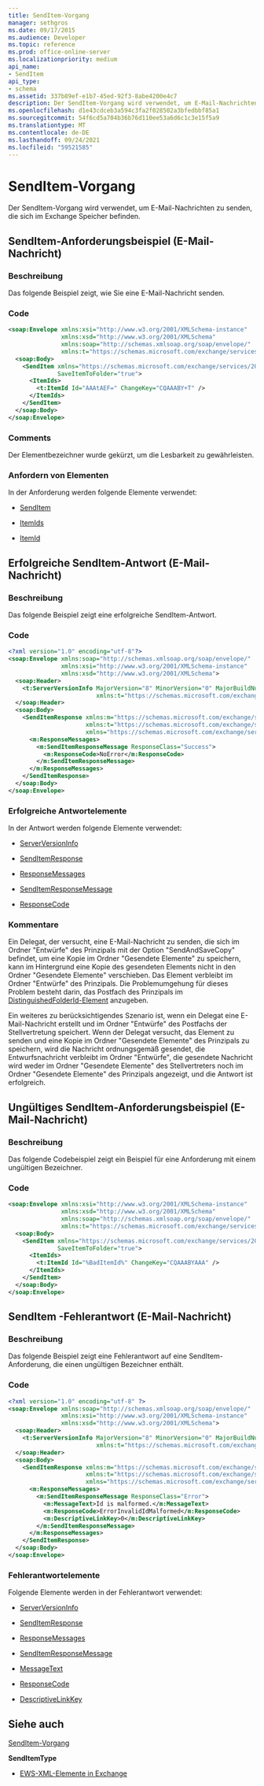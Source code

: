 ```yaml
---
title: SendItem-Vorgang
manager: sethgros
ms.date: 09/17/2015
ms.audience: Developer
ms.topic: reference
ms.prod: office-online-server
ms.localizationpriority: medium
api_name:
- SendItem
api_type:
- schema
ms.assetid: 337b89ef-e1b7-45ed-92f3-8abe4200e4c7
description: Der SendItem-Vorgang wird verwendet, um E-Mail-Nachrichten zu senden, die sich im Exchange Speicher befinden.
ms.openlocfilehash: d1e43cdceb3a594c3fa2f028502a3bfedbbf85a1
ms.sourcegitcommit: 54f6cd5a704b36b76d110ee53a6d6c1c3e15f5a9
ms.translationtype: MT
ms.contentlocale: de-DE
ms.lasthandoff: 09/24/2021
ms.locfileid: "59521585"
---
```

# <a name="senditem-operation"></a>SendItem-Vorgang

Der SendItem-Vorgang wird verwendet, um E-Mail-Nachrichten zu senden, die sich im Exchange Speicher befinden.
  
## <a name="senditem-e-mail-message-request-example"></a>SendItem-Anforderungsbeispiel (E-Mail-Nachricht)

### <a name="description"></a>Beschreibung

Das folgende Beispiel zeigt, wie Sie eine E-Mail-Nachricht senden.
  
### <a name="code"></a>Code

```XML
<soap:Envelope xmlns:xsi="http://www.w3.org/2001/XMLSchema-instance" 
               xmlns:xsd="http://www.w3.org/2001/XMLSchema" 
               xmlns:soap="http://schemas.xmlsoap.org/soap/envelope/" 
               xmlns:t="https://schemas.microsoft.com/exchange/services/2006/types">
  <soap:Body>
    <SendItem xmlns="https://schemas.microsoft.com/exchange/services/2006/messages" 
              SaveItemToFolder="true">
      <ItemIds>
        <t:ItemId Id="AAAtAEF=" ChangeKey="CQAAABY+T" />
      </ItemIds>
    </SendItem>
  </soap:Body>
</soap:Envelope>
```

### <a name="comments"></a>Comments

Der Elementbezeichner wurde gekürzt, um die Lesbarkeit zu gewährleisten.
  
### <a name="request-elements"></a>Anfordern von Elementen

In der Anforderung werden folgende Elemente verwendet:
  
- [SendItem](senditem.md)
    
- [ItemIds](itemids.md)
    
- [ItemId](itemid.md)
    
## <a name="successful-senditem-e-mail-message-response"></a>Erfolgreiche SendItem-Antwort (E-Mail-Nachricht)

### <a name="description"></a>Beschreibung

Das folgende Beispiel zeigt eine erfolgreiche SendItem-Antwort.
  
### <a name="code"></a>Code

```XML
<?xml version="1.0" encoding="utf-8"?>
<soap:Envelope xmlns:soap="http://schemas.xmlsoap.org/soap/envelope/" 
               xmlns:xsi="http://www.w3.org/2001/XMLSchema-instance" 
               xmlns:xsd="http://www.w3.org/2001/XMLSchema">
  <soap:Header>
    <t:ServerVersionInfo MajorVersion="8" MinorVersion="0" MajorBuildNumber="602" MinorBuildNumber="0" 
                         xmlns:t="https://schemas.microsoft.com/exchange/services/2006/types" />
  </soap:Header>
  <soap:Body>
    <SendItemResponse xmlns:m="https://schemas.microsoft.com/exchange/services/2006/messages" 
                      xmlns:t="https://schemas.microsoft.com/exchange/services/2006/types" 
                      xmlns="https://schemas.microsoft.com/exchange/services/2006/messages">
      <m:ResponseMessages>
        <m:SendItemResponseMessage ResponseClass="Success">
          <m:ResponseCode>NoError</m:ResponseCode>
        </m:SendItemResponseMessage>
      </m:ResponseMessages>
    </SendItemResponse>
  </soap:Body>
</soap:Envelope>
```

### <a name="successful-response-elements"></a>Erfolgreiche Antwortelemente

In der Antwort werden folgende Elemente verwendet:
  
- [ServerVersionInfo](serverversioninfo.md)
    
- [SendItemResponse](senditemresponse.md)
    
- [ResponseMessages](responsemessages.md)
    
- [SendItemResponseMessage](senditemresponsemessage.md)
    
- [ResponseCode](responsecode.md)
    
### <a name="comments"></a>Kommentare

Ein Delegat, der versucht, eine E-Mail-Nachricht zu senden, die sich im Ordner "Entwürfe" des Prinzipals mit der Option "SendAndSaveCopy" befindet, um eine Kopie im Ordner "Gesendete Elemente" zu speichern, kann im Hintergrund eine Kopie des gesendeten Elements nicht in den Ordner "Gesendete Elemente" verschieben. Das Element verbleibt im Ordner "Entwürfe" des Prinzipals. Die Problemumgehung für dieses Problem besteht darin, das Postfach des Prinzipals im [DistinguishedFolderId-Element](distinguishedfolderid.md) anzugeben. 
  
Ein weiteres zu berücksichtigendes Szenario ist, wenn ein Delegat eine E-Mail-Nachricht erstellt und im Ordner "Entwürfe" des Postfachs der Stellvertretung speichert. Wenn der Delegat versucht, das Element zu senden und eine Kopie im Ordner "Gesendete Elemente" des Prinzipals zu speichern, wird die Nachricht ordnungsgemäß gesendet, die Entwurfsnachricht verbleibt im Ordner "Entwürfe", die gesendete Nachricht wird weder im Ordner "Gesendete Elemente" des Stellvertreters noch im Ordner "Gesendete Elemente" des Prinzipals angezeigt, und die Antwort ist erfolgreich.
  
## <a name="invalid-senditem-e-mail-message-request-example"></a>Ungültiges SendItem-Anforderungsbeispiel (E-Mail-Nachricht)

### <a name="description"></a>Beschreibung

Das folgende Codebeispiel zeigt ein Beispiel für eine Anforderung mit einem ungültigen Bezeichner.
  
### <a name="code"></a>Code

```XML
<soap:Envelope xmlns:xsi="http://www.w3.org/2001/XMLSchema-instance" 
               xmlns:xsd="http://www.w3.org/2001/XMLSchema" 
               xmlns:soap="http://schemas.xmlsoap.org/soap/envelope/" 
               xmlns:t="https://schemas.microsoft.com/exchange/services/2006/types">
  <soap:Body>
    <SendItem xmlns="https://schemas.microsoft.com/exchange/services/2006/messages" 
              SaveItemToFolder="true">
      <ItemIds>
        <t:ItemId Id="%BadItemId%" ChangeKey="CQAAABYAAA" />
      </ItemIds>
    </SendItem>
  </soap:Body>
</soap:Envelope>
```

## <a name="senditem-e-mail-message-error-response"></a>SendItem -Fehlerantwort (E-Mail-Nachricht)

### <a name="description"></a>Beschreibung

Das folgende Beispiel zeigt eine Fehlerantwort auf eine SendItem-Anforderung, die einen ungültigen Bezeichner enthält.
  
### <a name="code"></a>Code

```XML
<?xml version="1.0" encoding="utf-8" ?>
<soap:Envelope xmlns:soap="http://schemas.xmlsoap.org/soap/envelope/" 
               xmlns:xsi="http://www.w3.org/2001/XMLSchema-instance" 
               xmlns:xsd="http://www.w3.org/2001/XMLSchema">
  <soap:Header>
    <t:ServerVersionInfo MajorVersion="8" MinorVersion="0" MajorBuildNumber="602" MinorBuildNumber="0" 
                         xmlns:t="https://schemas.microsoft.com/exchange/services/2006/types" />
  </soap:Header>
  <soap:Body>
    <SendItemResponse xmlns:m="https://schemas.microsoft.com/exchange/services/2006/messages" 
                      xmlns:t="https://schemas.microsoft.com/exchange/services/2006/types" 
                      xmlns="https://schemas.microsoft.com/exchange/services/2006/messages">
      <m:ResponseMessages>
        <m:SendItemResponseMessage ResponseClass="Error">
          <m:MessageText>Id is malformed.</m:MessageText>
          <m:ResponseCode>ErrorInvalidIdMalformed</m:ResponseCode>
          <m:DescriptiveLinkKey>0</m:DescriptiveLinkKey>
        </m:SendItemResponseMessage>
      </m:ResponseMessages>
    </SendItemResponse>
  </soap:Body>
</soap:Envelope>
```

### <a name="error-response-elements"></a>Fehlerantwortelemente

Folgende Elemente werden in der Fehlerantwort verwendet:
  
- [ServerVersionInfo](serverversioninfo.md)
    
- [SendItemResponse](senditemresponse.md)
    
- [ResponseMessages](responsemessages.md)
    
- [SendItemResponseMessage](senditemresponsemessage.md)
    
- [MessageText](messagetext.md)
    
- [ResponseCode](responsecode.md)
    
- [DescriptiveLinkKey](descriptivelinkkey.md)
    
## <a name="see-also"></a>Siehe auch



[SendItem-Vorgang](senditem-operation.md)
  
 **SendItemType**


- [EWS-XML-Elemente in Exchange](ews-xml-elements-in-exchange.md)

